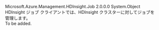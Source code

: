 <Type Name="HDInsightJobManagementClientExtensions" FullName="Microsoft.Azure.Management.HDInsight.Job.HDInsightJobManagementClientExtensions">
  <TypeSignature Language="C#" Value="public static class HDInsightJobManagementClientExtensions" />
  <TypeSignature Language="ILAsm" Value=".class public auto ansi abstract sealed beforefieldinit HDInsightJobManagementClientExtensions extends System.Object" />
  <TypeSignature Language="DocId" Value="T:Microsoft.Azure.Management.HDInsight.Job.HDInsightJobManagementClientExtensions" />
  <TypeSignature Language="VB.NET" Value="Public Class HDInsightJobManagementClientExtensions" />
  <TypeSignature Language="F#" Value="type HDInsightJobManagementClientExtensions = class" />
  <AssemblyInfo>
    <AssemblyName>Microsoft.Azure.Management.HDInsight.Job</AssemblyName>
    <AssemblyVersion>2.0.0.0</AssemblyVersion>
  </AssemblyInfo>
  <Base>
    <BaseTypeName>System.Object</BaseTypeName>
  </Base>
  <Interfaces />
  <Docs>
    <summary>
            HDInsight ジョブ クライアントでは、HDInsight クラスターに対してジョブを管理します。
            </summary>
    <remarks>To be added.</remarks>
  </Docs>
  <Members />
</Type>